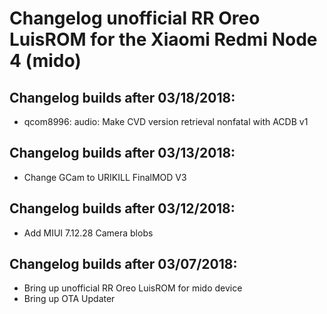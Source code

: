 <h1>Changelog unofficial RR Oreo LuisROM for the Xiaomi Redmi Node 4 (mido)</h1>
<p></p>
<h2>Changelog builds after 03/18/2018:</h2>
<ul>
  <li>qcom8996: audio: Make CVD version retrieval nonfatal with ACDB v1</li>
</ul>

<h2>Changelog builds after 03/13/2018:</h2>
<ul>
  <li>Change GCam to URIKILL FinalMOD V3</li>
</ul>

<h2>Changelog builds after 03/12/2018:</h2>
<ul>
  <li>Add MIUI 7.12.28 Camera blobs</li>
</ul>

<h2>Changelog builds after 03/07/2018:</h2>
<ul>
  <li>Bring up unofficial RR Oreo LuisROM for mido device</li>
  <li>Bring up OTA Updater</li>
</ul>
